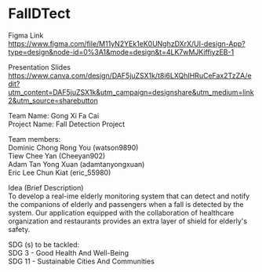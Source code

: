 # FallDTect  
Figma Link  
https://www.figma.com/file/M11yN2YEk1eK0UNghzDXrX/UI-design-App?type=design&node-id=0%3A1&mode=design&t=4LK7wMJKiffiyzEB-1  
  
Presentation Slides  
https://www.canva.com/design/DAF5juZSX1k/t8i6LXQhIHRuCeFax2TzZA/edit?utm_content=DAF5juZSX1k&utm_campaign=designshare&utm_medium=link2&utm_source=sharebutton  

Team Name: Gong Xi Fa Cai  
Project Name: Fall Detection Project

Team members:  
Dominic Chong Rong You (watson9890)  
Tiew Chee Yan (Cheeyan902)  
Adam Tan Yong Xuan (adamtanyongxuan)  
Eric Lee Chun Kiat (eric_55980) 

Idea (Brief Description)  
To develop a real-ime elderly monitoring system that can detect and notify the companions of elderly and passengers when a fall is detected by the system. Our application equipped with the collaboration  of healthcare organization and restaurants provides an extra layer of shield for elderly's safety.

SDG (s) to be tackled:  
SDG 3 - Good Health And Well-Being  
SDG 11 - Sustainable Cities And Communities
